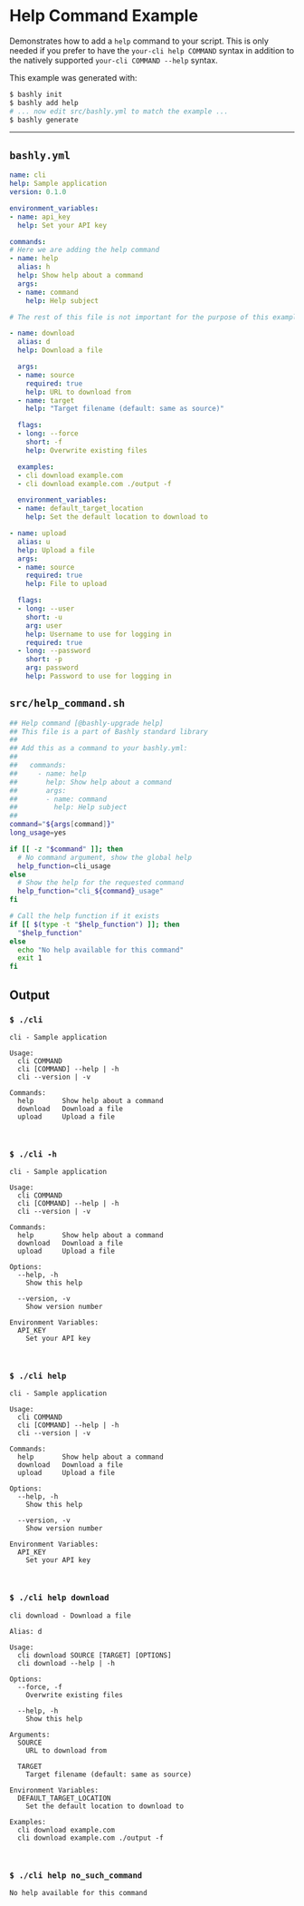 # Help Command Example

Demonstrates how to add a `help` command to your script. This is only needed
if you prefer to have the `your-cli help COMMAND` syntax in addition to the 
natively supported `your-cli COMMAND --help` syntax.

This example was generated with:

```bash
$ bashly init
$ bashly add help
# ... now edit src/bashly.yml to match the example ...
$ bashly generate

```

<!-- include: src/help_command.sh -->

-----

## `bashly.yml`

````yaml
name: cli
help: Sample application
version: 0.1.0

environment_variables:
- name: api_key
  help: Set your API key

commands:
# Here we are adding the help command
- name: help
  alias: h
  help: Show help about a command
  args:
  - name: command
    help: Help subject

# The rest of this file is not important for the purpose of this example

- name: download
  alias: d
  help: Download a file

  args:
  - name: source
    required: true
    help: URL to download from
  - name: target
    help: "Target filename (default: same as source)"

  flags:
  - long: --force
    short: -f
    help: Overwrite existing files

  examples:
  - cli download example.com
  - cli download example.com ./output -f

  environment_variables:
  - name: default_target_location
    help: Set the default location to download to

- name: upload
  alias: u
  help: Upload a file
  args:
  - name: source
    required: true
    help: File to upload

  flags:
  - long: --user
    short: -u
    arg: user
    help: Username to use for logging in
    required: true
  - long: --password
    short: -p
    arg: password
    help: Password to use for logging in
````

## `src/help_command.sh`

````bash
## Help command [@bashly-upgrade help]
## This file is a part of Bashly standard library
##
## Add this as a command to your bashly.yml:
##
##   commands:
##     - name: help
##       help: Show help about a command
##       args:
##       - name: command
##         help: Help subject
##
command="${args[command]}"
long_usage=yes

if [[ -z "$command" ]]; then
  # No command argument, show the global help
  help_function=cli_usage
else
  # Show the help for the requested command
  help_function="cli_${command}_usage"
fi

# Call the help function if it exists
if [[ $(type -t "$help_function") ]]; then
  "$help_function"
else
  echo "No help available for this command"
  exit 1
fi

````


## Output

### `$ ./cli`

````shell
cli - Sample application

Usage:
  cli COMMAND
  cli [COMMAND] --help | -h
  cli --version | -v

Commands:
  help       Show help about a command
  download   Download a file
  upload     Upload a file



````

### `$ ./cli -h`

````shell
cli - Sample application

Usage:
  cli COMMAND
  cli [COMMAND] --help | -h
  cli --version | -v

Commands:
  help       Show help about a command
  download   Download a file
  upload     Upload a file

Options:
  --help, -h
    Show this help

  --version, -v
    Show version number

Environment Variables:
  API_KEY
    Set your API key



````

### `$ ./cli help`

````shell
cli - Sample application

Usage:
  cli COMMAND
  cli [COMMAND] --help | -h
  cli --version | -v

Commands:
  help       Show help about a command
  download   Download a file
  upload     Upload a file

Options:
  --help, -h
    Show this help

  --version, -v
    Show version number

Environment Variables:
  API_KEY
    Set your API key



````

### `$ ./cli help download`

````shell
cli download - Download a file

Alias: d

Usage:
  cli download SOURCE [TARGET] [OPTIONS]
  cli download --help | -h

Options:
  --force, -f
    Overwrite existing files

  --help, -h
    Show this help

Arguments:
  SOURCE
    URL to download from

  TARGET
    Target filename (default: same as source)

Environment Variables:
  DEFAULT_TARGET_LOCATION
    Set the default location to download to

Examples:
  cli download example.com
  cli download example.com ./output -f



````

### `$ ./cli help no_such_command`

````shell
No help available for this command


````



